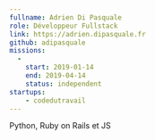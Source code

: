 ```yaml
---
fullname: Adrien Di Pasquale
role: Développeur Fullstack
link: https://adrien.dipasquale.fr
github: adipasquale
missions:
  -  
    start: 2019-01-14
    end: 2019-04-14
    status: independent
startups:
    - codedutravail
---
```


Python, Ruby on Rails et JS

